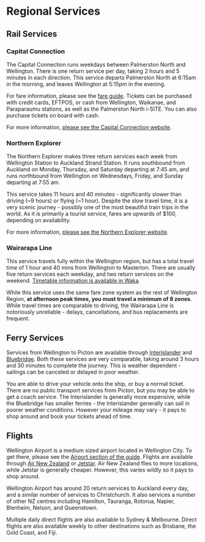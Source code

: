 # Regional Services

## Rail Services

### Capital Connection

The Capital Connection runs weekdays between Palmerston North and Wellington. There is one return service per day, taking 2 hours and 5 minutes in each direction. This service departs Palmerston North at 6:15am in the morning, and leaves Wellington at 5:15pm in the evening.

For fare information, please see the [fare guide](https://www.greatjourneysofnz.co.nz/assets/Capital-Connection-FARES-Brochure-AUG-15.pdf). Tickets can be purchased with credit cards, EFTPOS, or cash from Wellington, Waikanae, and Paraparaumu stations, as well as the Palmerston North i-SITE. You can also purchase tickets on board with cash.

For more information, [please see the Capital Connection website](https://www.greatjourneysofnz.co.nz/northern-explorer/book/other-services/capital-connection/).

### Northern Explorer

The Northern Explorer makes three return services each week from Wellington Station to Auckland Strand Station. It runs southbound from Auckland on Monday, Thursday, and Saturday departing at 7:45 am, and runs northbound from Wellington on Wednesdays, Friday, and Sunday departing at 7:55 am.

This service takes 11 hours and 40 minutes - significantly slower than driving (~9 hours) or flying (~1 hour). Despite the slow travel time, it is a very scenic journey - possibly one of the most beautiful train trips in the world. As it is primarily a tourist service, fares are upwards of \$100, depending on availability.

For more information, [please see the Northern Explorer website](https://www.greatjourneysofnz.co.nz/northern-explorer/).

### Wairarapa Line

This service travels fully within the Wellington region, but has a total travel time of 1 hour and 40 mins from Wellington to Masterton. There are usually five return services each weekday, and two return services on the weekend. [Timetable information is available in Waka](https://waka.app/l/nz-wlg/RAIL/WRL).

While this service uses the same fare zone system as the rest of Wellington Region, **at afternoon peak times, you must travel a minimum of 8 zones**. While travel times are comparable to driving, the Wairarapa Line is notoriously unreliable - delays, cancellations, and bus replacements are frequent.

## Ferry Services

Services from Wellington to Picton are available through [Interislander](https://www.greatjourneysofnz.co.nz/interislander/) and [Bluebridge](https://www.bluebridge.co.nz/). Both these services are very comparable, taking around 3 hours and 30 minutes to complete the journey. This is weather dependent - sailings can be canceled or delayed in poor weather.

You are able to drive your vehicle onto the ship, or buy a normal ticket. There are no public transport services from Picton, but you may be able to get a coach service. The Interislander is generally more expensive, while the Bluebridge has smaller ferries - the Interislander generally can sail in poorer weather conditions. However your mileage may vary - it pays to shop around and book your tickets ahead of time.

## Flights

Wellington Airport is a medium sized airport located in Wellington City. To get there, please see the [Airport section of the guide](./airport). Flights are available through [Air New Zealand](https://www.airnewzealand.co.nz/) or [Jetstar](https://www.jetstar.com/). Air New Zealand flies to more locations, while Jetstar is generally cheaper. However, this varies wildly so it pays to shop around.

Wellington Airport has around 20 return services to Auckland every day, and a similar number of services to Christchurch. It also services a number of other NZ centres including Hamilton, Tauranga, Rotorua, Napier, Blenheim, Nelson, and Queenstown.

Multiple daily direct flights are also available to Sydney & Melbourne. Direct flights are also available weekly to other destinations such as Brisbane, the Gold Coast, and Fiji.
